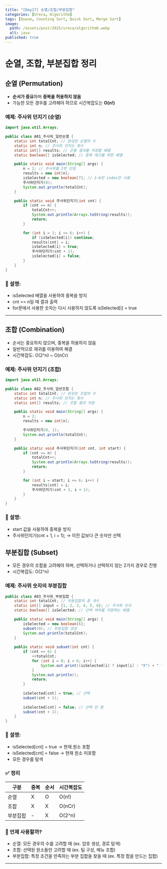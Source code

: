 ```yaml
---
title: "[Day17] 순열/조합/부분집합"
categories: [Ureca, Algorithm]
tags: [Queue, Counting Sort, Quick Sort, Merge Sort]
image:
  path: /assets/post/2025/ureca/algorithm6.webp
  alt: java
published: true
---
```



# 순열, 조합, 부분집합 정리  

## 순열 (Permutation)  
- **순서가 중요**하며 **중복을 허용하지 않음**  
- 가능한 모든 경우를 고려해야 하므로 시간복잡도는 **O(n!)**  

### 예제: 주사위 던지기 (순열)  
```java
import java.util.Arrays;

public class A01_주사위_일반순열 {
    static int totalCnt; // 완성된 순열의 수
    static int n; // 주사위 던지는 횟수
    static int[] results; // 순열 결과를 저장할 배열
    static boolean[] isSelected; // 중복 체크를 위한 배열

    public static void main(String[] args) {
        n = 2; // 주사위를 2번 던짐
        results = new int[n];
        isSelected = new boolean[7]; // 1~6번 index만 사용
        주사위던지기(0);
        System.out.println(totalCnt);
    }

    public static void 주사위던지기(int cnt) {
        if (cnt == n) {
            totalCnt++;
            System.out.println(Arrays.toString(results));
            return;
        }

        for (int i = 1; i <= 6; i++) {
            if (isSelected[i]) continue;
            results[cnt] = i;
            isSelected[i] = true;
            주사위던지기(cnt + 1);
            isSelected[i] = false;
        }
    }
}
```

### 📌 설명:

- isSelected 배열을 사용하여 중복을 방지
- cnt == n일 때 결과 출력
- for문에서 사용한 숫자는 다시 사용하지 않도록 isSelected[i] = true

---

## 조합 (Combination)
- 순서는 중요하지 않으며, 중복을 허용하지 않음
- 일반적으로 재귀를 이용하여 해결
- 시간복잡도: O(2^n) ~ O(nCr)

### 예제: 주사위 던지기 (조합)
```java
import java.util.Arrays;

public class A02_주사위_일반조합 {
    static int totalCnt; // 완성된 조합의 수
    static int n; // 주사위 던지는 횟수
    static int[] results; // 조합 결과 저장

    public static void main(String[] args) {
        n = 2; 
        results = new int[n];

        주사위던지기(0, 1);
        System.out.println(totalCnt);
    }

    public static void 주사위던지기(int cnt, int start) {
        if (cnt == n) {
            totalCnt++;
            System.out.println(Arrays.toString(results));
            return;
        }

        for (int i = start; i <= 6; i++) {
            results[cnt] = i;
            주사위던지기(cnt + 1, i + 1);
        }
    }
}
```

### 📌 설명:
- start 값을 사용하여 중복을 방지
- 주사위던지기(cnt + 1, i + 1); → 이전 값보다 큰 숫자만 선택

## 부분집합 (Subset)
- 모든 경우의 조합을 고려해야 하며, 선택하거나 선택하지 않는 2가지 경우로 진행
- 시간복잡도: O(2^n)

### 예제: 주사위 숫자의 부분집합
```java
public class A03_주사위_부분집합 {	
    static int totalCnt; // 부분집합의 총 개수	
    static int[] input = {1, 2, 3, 4, 5, 6}; // 주사위 숫자	
    static boolean[] isSelected; // 선택 여부를 저장하는 배열

    public static void main(String[] args) {		
        isSelected = new boolean[6];	
        subset(0); // 부분집합 생성	
        System.out.println(totalCnt);
    }
    
    public static void subset(int cnt) {
        if (cnt == 6) {
            ++totalCnt;
            for (int i = 0; i < 6; i++) {
                System.out.print((isSelected[i] ? input[i] : "X") + " ");
            }
            System.out.println(); 
            return; 
        }
        
        isSelected[cnt] = true; // 선택
        subset(cnt + 1);
        
        isSelected[cnt] = false; // 선택 안 함
        subset(cnt + 1);
    }
}
```

### 📌 설명:

- isSelected[cnt] = true → 현재 원소 포함
- isSelected[cnt] = false → 현재 원소 미포함
- 모든 경우를 탐색

### ✅ 정리
| 구분     | 중복 | 순서 | 시간복잡도 |
|----------|------|------|------------|
| 순열 | X    | O    | O(n!)      |
| 조합 | X    | X    | O(nCr)     |
| 부분집합 | -  | X    | O(2^n)     |


### 🔹 언제 사용할까?
- 순열: 모든 경우의 수를 고려할 때 (ex. 암호 생성, 경로 탐색)
- 조합: 선택된 원소들만 고려할 때 (ex. 팀 구성, 메뉴 조합)
- 부분집합: 특정 조건을 만족하는 부분 집합을 찾을 때 (ex. 특정 합을 만드는 집합)


---

